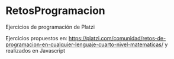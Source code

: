 # RetosProgramacion
Ejercicios de programación de Platzi

Ejercicios propuestos en: https://platzi.com/comunidad/retos-de-programacion-en-cualquier-lenguaje-cuarto-nivel-matematicas/
y realizados en Javascript 


